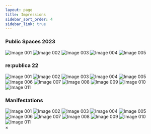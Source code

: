 ```yaml
---
layout: page
title: Impressions
sidebar_sort_order: 4
sidebar_link: true
---
```


### Public Spaces 2023

<div class="image-container">
  <img src="impressions/pubspaces/001.jpeg" alt="Image 001" class="responsive-image" onclick="openModal(this.src)">
  <img src="impressions/pubspaces/002.jpg" alt="Image 002" class="responsive-image" onclick="openModal(this.src)">
  <img src="impressions/pubspaces/003.jpeg" alt="Image 003" class="responsive-image" onclick="openModal(this.src)">
  <img src="impressions/pubspaces/004.jpeg" alt="Image 004" class="responsive-image" onclick="openModal(this.src)">
  <img src="impressions/pubspaces/005.jpeg" alt="Image 005" class="responsive-image" onclick="openModal(this.src)">
</div>



### re:publica 22

<div class="image-container">
  <img src="impressions/republica/001.jpg" alt="Image 001" class="responsive-image" onclick="openModal(this.src)">
  <img src="impressions/republica/002.jpg" alt="Image 002" class="responsive-image" onclick="openModal(this.src)">
  <img src="impressions/republica/003.jpg" alt="Image 003" class="responsive-image" onclick="openModal(this.src)">
  <img src="impressions/republica/004.jpg" alt="Image 004" class="responsive-image" onclick="openModal(this.src)">
  <img src="impressions/republica/005.jpg" alt="Image 005" class="responsive-image" onclick="openModal(this.src)">
  <img src="impressions/republica/006.jpg" alt="Image 006" class="responsive-image" onclick="openModal(this.src)">
  <img src="impressions/republica/007.jpg" alt="Image 007" class="responsive-image" onclick="openModal(this.src)">
  <img src="impressions/republica/008.jpg" alt="Image 008" class="responsive-image" onclick="openModal(this.src)">
  <img src="impressions/republica/009.jpg" alt="Image 009" class="responsive-image" onclick="openModal(this.src)">
  <img src="impressions/republica/010.jpg" alt="Image 010" class="responsive-image" onclick="openModal(this.src)">
  <img src="impressions/republica/011.jpg" alt="Image 011" class="responsive-image" onclick="openModal(this.src)">
</div>

### Manifestations

<div class="image-container">
  <img src="impressions/manifestations/001.jpeg" alt="Image 001" class="responsive-image" onclick="openModal(this.src)">
  <img src="impressions/manifestations/002.jpeg" alt="Image 002" class="responsive-image" onclick="openModal(this.src)">
  <img src="impressions/manifestations/003.jpeg" alt="Image 003" class="responsive-image" onclick="openModal(this.src)">
  <img src="impressions/manifestations/004.jpeg" alt="Image 004" class="responsive-image" onclick="openModal(this.src)">
  <img src="impressions/manifestations/005.jpeg" alt="Image 005" class="responsive-image" onclick="openModal(this.src)">
  <img src="impressions/manifestations/006.jpeg" alt="Image 006" class="responsive-image" onclick="openModal(this.src)">
  <img src="impressions/manifestations/007.jpeg" alt="Image 007" class="responsive-image" onclick="openModal(this.src)">
  <img src="impressions/manifestations/008.jpeg" alt="Image 008" class="responsive-image" onclick="openModal(this.src)">
  <img src="impressions/manifestations/009.jpeg" alt="Image 009" class="responsive-image" onclick="openModal(this.src)">
  <img src="impressions/manifestations/010.jpeg" alt="Image 010" class="responsive-image" onclick="openModal(this.src)">
  <img src="impressions/manifestations/011.jpeg" alt="Image 011" class="responsive-image" onclick="openModal(this.src)">
</div>




<div id="myModal" class="modal" onclick="closeModal()">
    <span class="close" onclick="closeModal()">&times;</span>
    <img class="modal-content" id="img01" onclick="event.stopPropagation()"> <!-- Prevent closing when clicking on the image -->
</div>
<script>
function openModal(src) {
    document.getElementById("myModal").style.display = "block";
    document.getElementById("img01").src = src;
}
function closeModal() {
    document.getElementById("myModal").style.display = "none";
}
// Close modal when clicking anywhere on the background
window.onclick = function(event) {
    var modal = document.getElementById("myModal");
    if (event.target == modal) {
        closeModal();
    }
}
</script>
